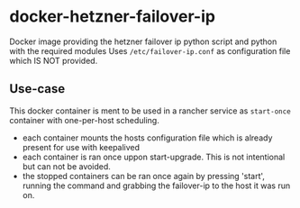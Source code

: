 # docker-hetzner-failover-ip
Docker image providing the hetzner failover ip python script and python with the required modules
Uses `/etc/failover-ip.conf` as configuration file which IS NOT provided.

## Use-case
This docker container is ment to be used in a rancher service as `start-once`
container with one-per-host scheduling.
- each container mounts the hosts configuration file which is already present
  for use with keepalived
- each container is ran once uppon start-upgrade. This is not intentional but
  can not be avoided.
- the stopped containers can be ran once again by pressing 'start', running the
  command and grabbing the failover-ip to the host it was run on.
